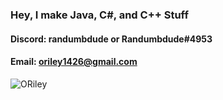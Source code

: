 ### Hey, I make Java, C#, and C++ Stuff

#### Discord: randumbdude  or  Randumbdude#4953

#### Email: oriley1426@gmail.com

![ORiley](https://user-images.githubusercontent.com/86636387/212773959-b68d0155-9506-4039-865b-7c3f72c50392.png)
